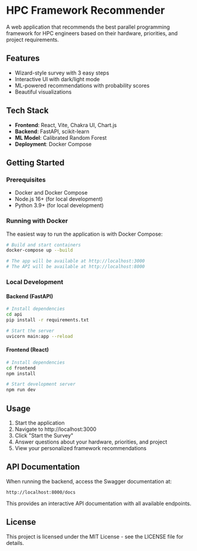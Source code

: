 # HPC Framework Recommender

A web application that recommends the best parallel programming framework for HPC engineers based on their hardware, priorities, and project requirements.

## Features

- Wizard-style survey with 3 easy steps
- Interactive UI with dark/light mode
- ML-powered recommendations with probability scores
- Beautiful visualizations

## Tech Stack

- **Frontend**: React, Vite, Chakra UI, Chart.js
- **Backend**: FastAPI, scikit-learn
- **ML Model**: Calibrated Random Forest
- **Deployment**: Docker Compose

## Getting Started

### Prerequisites

- Docker and Docker Compose
- Node.js 16+ (for local development)
- Python 3.9+ (for local development)

### Running with Docker

The easiest way to run the application is with Docker Compose:

```bash
# Build and start containers
docker-compose up --build

# The app will be available at http://localhost:3000
# The API will be available at http://localhost:8000
```

### Local Development

#### Backend (FastAPI)

```bash
# Install dependencies
cd api
pip install -r requirements.txt

# Start the server
uvicorn main:app --reload
```

#### Frontend (React)

```bash
# Install dependencies
cd frontend
npm install

# Start development server
npm run dev
```

## Usage

1. Start the application
2. Navigate to http://localhost:3000
3. Click "Start the Survey"
4. Answer questions about your hardware, priorities, and project
5. View your personalized framework recommendations

## API Documentation

When running the backend, access the Swagger documentation at:

```
http://localhost:8000/docs
```

This provides an interactive API documentation with all available endpoints.

## License

This project is licensed under the MIT License - see the LICENSE file for details.
